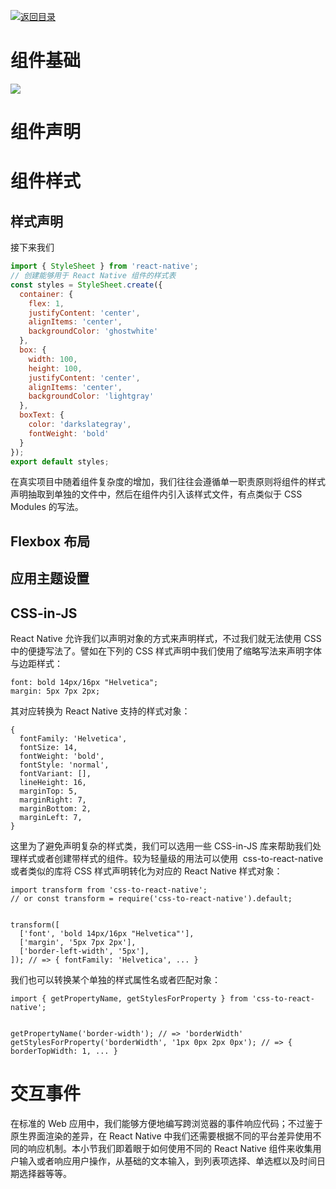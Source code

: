 [![返回目录](https://parg.co/UY3)](https://parg.co/U0I)

# 组件基础

![](https://cdn-images-1.medium.com/max/1600/0*E-c0mBtxYrcZJuA5.)

# 组件声明

# 组件样式

## 样式声明

接下来我们

```js
import { StyleSheet } from 'react-native';
// 创建能够用于 React Native 组件的样式表
const styles = StyleSheet.create({
  container: {
    flex: 1,
    justifyContent: 'center',
    alignItems: 'center',
    backgroundColor: 'ghostwhite'
  },
  box: {
    width: 100,
    height: 100,
    justifyContent: 'center',
    alignItems: 'center',
    backgroundColor: 'lightgray'
  },
  boxText: {
    color: 'darkslategray',
    fontWeight: 'bold'
  }
});
export default styles;
```

在真实项目中随着组件复杂度的增加，我们往往会遵循单一职责原则将组件的样式声明抽取到单独的文件中，然后在组件内引入该样式文件，有点类似于 CSS Modules 的写法。

## Flexbox 布局

## 应用主题设置

## CSS-in-JS

React Native 允许我们以声明对象的方式来声明样式，不过我们就无法使用 CSS 中的便捷写法了。譬如在下列的 CSS 样式声明中我们使用了缩略写法来声明字体与边距样式：

```
font: bold 14px/16px "Helvetica";
margin: 5px 7px 2px;
```

其对应转换为 React Native 支持的样式对象：

```
{
  fontFamily: 'Helvetica',
  fontSize: 14,
  fontWeight: 'bold',
  fontStyle: 'normal',
  fontVariant: [],
  lineHeight: 16,
  marginTop: 5,
  marginRight: 7,
  marginBottom: 2,
  marginLeft: 7,
}
```

这里为了避免声明复杂的样式类，我们可以选用一些 CSS-in-JS 库来帮助我们处理样式或者创建带样式的组件。较为轻量级的用法可以使用  css-to-react-native 或者类似的库将 CSS 样式声明转化为对应的 React Native 样式对象：

```
import transform from 'css-to-react-native';
// or const transform = require('css-to-react-native').default;


transform([
  ['font', 'bold 14px/16px "Helvetica"'],
  ['margin', '5px 7px 2px'],
  ['border-left-width', '5px'],
]); // => { fontFamily: 'Helvetica', ... }
```

我们也可以转换某个单独的样式属性名或者匹配对象：

```
import { getPropertyName, getStylesForProperty } from 'css-to-react-native';


getPropertyName('border-width'); // => 'borderWidth'
getStylesForProperty('borderWidth', '1px 0px 2px 0px'); // => { borderTopWidth: 1, ... }
```

# 交互事件

在标准的 Web 应用中，我们能够方便地编写跨浏览器的事件响应代码；不过鉴于原生界面渲染的差异，在 React Native 中我们还需要根据不同的平台差异使用不同的响应机制。本小节我们即着眼于如何使用不同的 React Native 组件来收集用户输入或者响应用户操作，从基础的文本输入，到列表项选择、单选框以及时间日期选择器等等。
